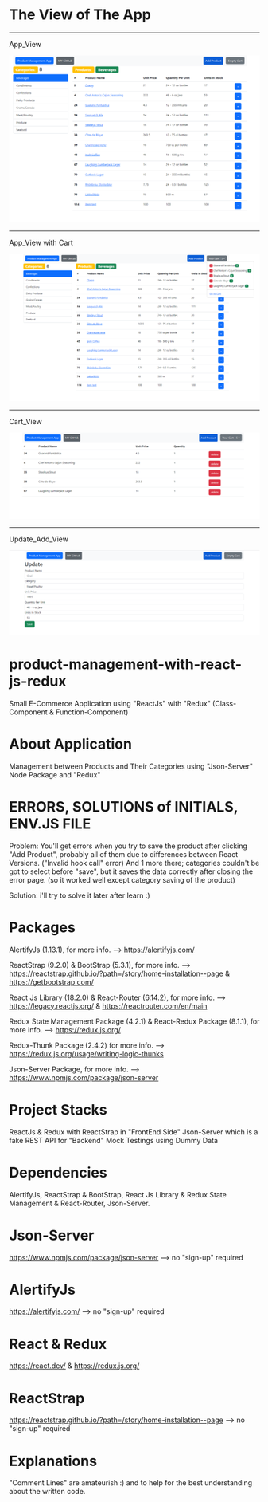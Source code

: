 # The View of The App

<hr>
App_View

![image](https://github.com/ibrahimusluu/product-management-with-react-js-redux/blob/master/client/src/assets/App_View.png)

<hr>
App_View with Cart

![image](https://github.com/ibrahimusluu/product-management-with-react-js-redux/blob/master/client/src/assets/App_View2.png)

<hr>
Cart_View

![image](https://github.com/ibrahimusluu/product-management-with-react-js-redux/blob/master/client/src/assets/Cart_View.png)

<hr>
Update_Add_View

![image](https://github.com/ibrahimusluu/product-management-with-react-js-redux/blob/master/client/src/assets/Update_Add_View.png)

# product-management-with-react-js-redux

Small E-Commerce Application using "ReactJs" with "Redux" (Class-Component & Function-Component)

# About Application

Management between Products and Their Categories using "Json-Server" Node Package and "Redux"

# ERRORS, SOLUTIONS of INITIALS, ENV.JS FILE

Problem: You'll get errors when you try to save the product after clicking "Add Product", probably all of them due to differences between React Versions. ("Invalid hook call" error)
And 1 more there; categories couldn't be got to select before "save", but it saves the data correctly after closing the error page. (so it worked well except category saving of the product)

Solution: i'll try to solve it later after learn :)

# Packages

AlertifyJs (1.13.1), for more info. --> https://alertifyjs.com/

ReactStrap (9.2.0) & BootStrap (5.3.1), for more info. --> https://reactstrap.github.io/?path=/story/home-installation--page & https://getbootstrap.com/

React Js Library (18.2.0) & React-Router (6.14.2), for more info. --> https://legacy.reactjs.org/ & https://reactrouter.com/en/main

Redux State Management Package (4.2.1) & React-Redux Package (8.1.1), for more info. --> https://redux.js.org/

Redux-Thunk Package (2.4.2) for more info. --> https://redux.js.org/usage/writing-logic-thunks

Json-Server Package, for more info. --> https://www.npmjs.com/package/json-server

# Project Stacks

ReactJs & Redux with ReactStrap in "FrontEnd Side"
Json-Server which is a fake REST API for "Backend" Mock Testings using Dummy Data

# Dependencies

AlertifyJs, ReactStrap & BootStrap, React Js Library & Redux State Management & React-Router, Json-Server.

# Json-Server

https://www.npmjs.com/package/json-server --> no "sign-up" required

# AlertifyJs

https://alertifyjs.com/ --> no "sign-up" required

# React & Redux

https://react.dev/ & https://redux.js.org/

# ReactStrap

https://reactstrap.github.io/?path=/story/home-installation--page --> no "sign-up" required

# Explanations

"Comment Lines" are amateurish :) and to help for the best understanding about the written code.
